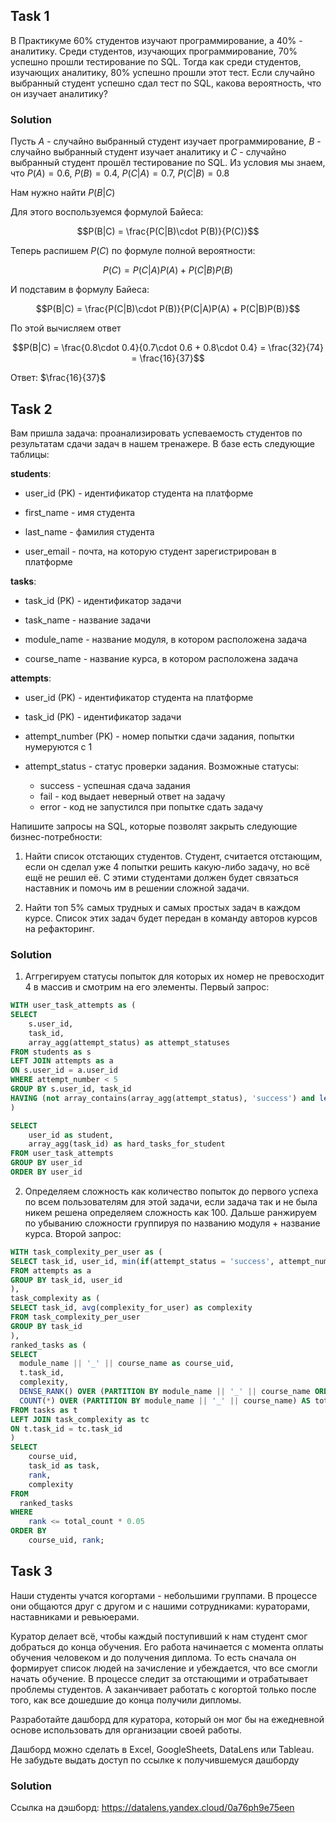 ## Task 1
В Практикуме 60% студентов изучают программирование, а 40% - аналитику. Среди студентов, изучающих программирование, 70% успешно прошли тестирование по SQL. 
Тогда как среди студентов, изучающих аналитику, 80% успешно прошли этот тест. 
Если случайно выбранный студент успешно сдал тест по SQL, какова вероятность, что он изучает аналитику?

### Solution 
Пусть $`A`$ - случайно выбранный студент изучает программирование, $`B`$ - случайно выбранный студент изучает аналитику и $`C`$ - случайно выбранный студент прошёл тестирование по SQL.
Из условия мы знаем, что $`P(A) = 0.6`$, $`P(B) = 0.4`$, $`P(C|A) = 0.7`$, $`P(C|B) = 0.8`$

Нам нужно найти $`P(B|C)`$

Для этого воспользуемся формулой Байеса: 
```math
P(B|C) = \frac{P(C|B)\cdot P(B)}{P(C)}
```
Теперь распишем $`P(C)`$ по формуле полной вероятности: 
```math
P(C) = P(C|A)P(A) + P(C|B)P(B)
```
И подставим в формулу Байеса: 
```math
P(B|C) = \frac{P(C|B)\cdot P(B)}{P(C|A)P(A) + P(C|B)P(B)}
```
По этой вычисляем ответ 
```math
P(B|C) = \frac{0.8\cdot 0.4}{0.7\cdot 0.6 + 0.8\cdot 0.4} = \frac{32}{74} = \frac{16}{37}
```

Ответ: $`\frac{16}{37}`$



## Task 2
Вам пришла задача: проанализировать успеваемость студентов по результатам сдачи задач в нашем тренажере. В базе есть следующие таблицы:

**students**:

- user_id (PK) - идентификатор студента на платформе

- first_name - имя студента

- last_name - фамилия студента

- user_email - почта, на которую студент зарегистрирован в платформе

**tasks**:

- task_id (PK) - идентификатор задачи

- task_name - название задачи

- module_name - название модуля, в котором расположена задача

- course_name - название курса, в котором расположена задача

**attempts**:

- user_id (PK) - идентификатор студента на платформе

- task_id (PK) - идентификатор задачи

- attempt_number (PK) - номер попытки сдачи задания, попытки нумеруются с 1

- attempt_status - статус проверки задания. Возможные статусы: 
    - success - успешная сдача задания
    - fail - код выдает неверный ответ на задачу
    - error - код не запустился при попытке сдать задачу

Напишите запросы на SQL, которые позволят закрыть следующие бизнес-потребности:
1. Найти список отстающих студентов. Студент, считается отстающим, если он сделал уже 4 попытки решить какую-либо задачу, но всё ещё не решил её. 
С этими студентами должен будет связаться наставник и помочь им в решении сложной задачи.

2. Найти топ 5% самых трудных и самых простых задач в каждом курсе. Список этих задач будет передан в команду авторов курсов на рефакторинг.

### Solution

1. Аггрегируем статусы попыток для которых их номер не превосходит 4 в массив и смотрим на его элементы. Первый запрос:
```sql
WITH user_task_attempts as (
SELECT
    s.user_id,
    task_id,
    array_agg(attempt_status) as attempt_statuses
FROM students as s
LEFT JOIN attempts as a
ON s.user_id = a.user_id
WHERE attempt_number < 5
GROUP BY s.user_id, task_id
HAVING (not array_contains(array_agg(attempt_status), 'success') and length(array_agg(attempt_status)) > 3)
)

SELECT
    user_id as student,
    array_agg(task_id) as hard_tasks_for_student
FROM user_task_attempts
GROUP BY user_id
ORDER BY user_id
```

2. Определяем сложность как количество попыток до первого успеха по всем пользователям для этой задачи, если задача так и не была никем решена определяем сложность как 100. Дальше ранжируем по убыванию сложности группируя по названию модуля + название курса. Второй запрос: 
```sql
WITH task_complexity_per_user as (
SELECT task_id, user_id, min(if(attempt_status = 'success', attempt_number, 10)) as complexity_for_user
FROM attempts as a
GROUP BY task_id, user_id
),
task_complexity as (
SELECT task_id, avg(complexity_for_user) as complexity
FROM task_complexity_per_user
GROUP BY task_id
),
ranked_tasks as (
SELECT
  module_name || '_' || course_name as course_uid,
  t.task_id,
  complexity,
  DENSE_RANK() OVER (PARTITION BY module_name || '_' || course_name ORDER BY complexity DESC) AS rank,
  COUNT(*) OVER (PARTITION BY module_name || '_' || course_name) AS total_count
FROM tasks as t
LEFT JOIN task_complexity as tc
ON t.task_id = tc.task_id
)
SELECT
    course_uid,
    task_id as task,
    rank,
    complexity
FROM
  ranked_tasks
WHERE
    rank <= total_count * 0.05
ORDER BY
    course_uid, rank;
```

## Task 3

Наши студенты учатся когортами - небольшими группами. В процессе они общаются друг с другом и с нашими сотрудниками: кураторами, наставниками и ревьюерами.

Куратор делает всё, чтобы каждый поступивший к нам студент смог добраться до конца обучения. Его работа начинается с момента оплаты обучения человеком и до получения диплома. То есть сначала он формирует список людей на зачисление и убеждается, что все смогли начать обучение. В процессе следит за отстающими и отрабатывает проблемы студентов. А заканчивает работать с когортой только после того, как все дошедшие до конца получили дипломы.

Разработайте дашборд для куратора, который он мог бы на ежедневной основе использовать для организации своей работы.

Дашборд можно сделать в Excel, GoogleSheets, DataLens или Tableau. Не забудьте выдать доступ по ссылке к получившемуся дашборду

### Solution

Ссылка на дэшборд: https://datalens.yandex.cloud/0a76ph9e75een
